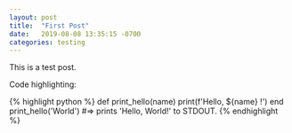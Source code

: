 ```yaml
---
layout: post
title:  "First Post"
date:   2019-08-08 13:35:15 -0700
categories: testing
---
```

This is a test post.

Code highlighting:

{% highlight python %}
def print_hello(name)
  print(f'Hello, ${name} !')
end
print_hello('World')
#=> prints 'Hello, World!' to STDOUT.
{% endhighlight %}